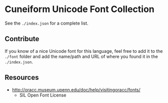 # Cuneiform Unicode Font Collection

See the `./index.json` for a complete list.

## Contribute

If you know of a nice Unicode font for this language, feel free to add it to the `./font` folder and add the name/path and URL of where you found it in the `./index.json`.

## Resources

- http://oracc.museum.upenn.edu/doc/help/visitingoracc/fonts/
  - SIL Open Font License
